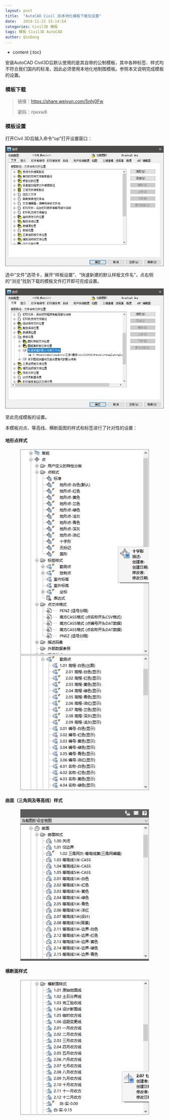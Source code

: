 ```yaml
---
layout: post
title:  "AutoCAD Civil 3D本地化模板下载及设置"
date:   2019-11-21 15:14:54
categories: Civil3D 模板
tags: 模板 Civil3D AutoCAD
author: QinDong
---
```


* content
{:toc}

安装AutoCAD Civil3D后默认使用的是其自带的公制模板，其中各种标签、样式均不符合我们国内的标准，因此必须使用本地化地制图模板。参照本文说明完成模板的设置。

### 模板下载

> 链接：https://share.weiyun.com/5nhj0Fw
> 
> 密码：njwxw8




### 模板设置

打开Civil 3D后输入命令“op”打开设置窗口：

<div style="text-align:center;"><img src="/img/2019/20191121-111131.png"></div>

选中“文件”选项卡，展开“样板设置”、“快速新建的默认样板文件名”，点右侧的“浏览”找到下载的模板文件打开即可完成设置。

<div style="text-align:center;"><img src="/img/2019/20191121-111358.png"></div>

至此完成模板的设置。

本模板对点、等高线、横断面图的样式和标签进行了针对性的设置：

#### 地形点样式

<div style="text-align:center;"><img src="/img/2019/20191121-113028.png"></div>

<div style="text-align:center;"><img src="/img/2019/20191121-181019.png"></div>

#### 曲面（三角网及等高线）样式

<div style="text-align:center;"><img src="/img/2019/20191121-180932.png"></div>

#### 横断面样式

<div style="text-align:center;"><img src="/img/2019/20191121-181107.png"></div>